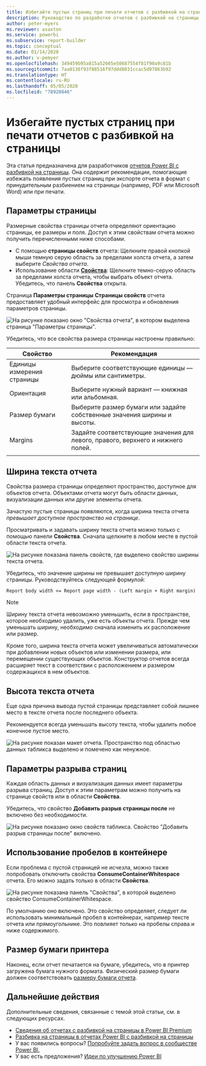 ```yaml
---
title: Избегайте пустых страниц при печати отчетов с разбивкой на страницы
description: Руководство по разработке отчетов с разбивкой на страницы, чтобы избежать вывода пустых страниц при печати.
author: peter-myers
ms.reviewer: asaxton
ms.service: powerbi
ms.subservice: report-builder
ms.topic: conceptual
ms.date: 01/14/2020
ms.author: v-pemyer
ms.openlocfilehash: 349459b95a815a52665e50687554f81f90a9c81b
ms.sourcegitcommit: 7aa0136f93f88516f97ddd8031ccac5d07863b92
ms.translationtype: HT
ms.contentlocale: ru-RU
ms.lasthandoff: 05/05/2020
ms.locfileid: "78920846"
---
```

# <a name="avoid-blank-pages-when-printing-paginated-reports"></a>Избегайте пустых страниц при печати отчетов с разбивкой на страницы

Эта статья предназначена для разработчиков [отчетов Power BI с разбивкой на страницы](../paginated-reports/paginated-reports-report-builder-power-bi.md). Она содержит рекомендации, помогающие избежать появления пустых страниц при экспорте отчета в формат с принудительным разбиением на страницы (например, PDF или Microsoft Word) или при печати.

## <a name="page-setup"></a>Параметры страницы

Размерные свойства страницы отчета определяют ориентацию страницы, ее размеры и поля. Доступ к этим свойствам отчета можно получить перечисленными ниже способами.

- С помощью **страницы свойств** отчета: Щелкните правой кнопкой мыши темную серую область за пределами холста отчета, а затем выберите _Свойства отчета_.
- Использование области [**Свойства**](../paginated-reports/paginated-reports-report-design-view.md#4-properties-pane): Щелкните темно-серую область за пределами холста отчета, чтобы выбрать объект отчета. Убедитесь, что панель **Свойства** открыта.

Страница **Параметры страницы** **Страницы свойств** отчета предоставляет удобный интерфейс для просмотра и обновления параметров страницы.

![На рисунке показано окно "Свойства отчета", в котором выделена страница "Параметры страницы".](media/report-paginated-blank-page/report-page-setup-properties.png)

Убедитесь, что все свойства размера страницы настроены правильно:

|Свойство|Рекомендация|
|---------|---------|
|Единицы измерения страницы|Выберите соответствующие единицы — дюймы или сантиметры.|
|Ориентация|Выберите нужный вариант — книжная или альбомная.|
|Размер бумаги|Выберите размер бумаги или задайте собственные значения ширины и высоты.|
|Margins|Задайте соответствующие значения для левого, правого, верхнего и нижнего полей.|
|||

## <a name="report-body-width"></a>Ширина текста отчета

Свойства размера страницы определяют пространство, доступное для объектов отчета. Объектами отчета могут быть области данных, визуализации данных или другие элементы отчета.

Зачастую пустые страницы появляются, когда ширина текста отчета _превышает доступное пространство на странице_.

Просматривать и задавать ширину текста отчета можно только с помощью панели **Свойства**. Сначала щелкните в любом месте в пустой области текста отчета.

![На рисунке показана панель свойств, где выделено свойство ширины текста отчета.](media/report-paginated-blank-page/report-body-properties-width.png)

Убедитесь, что значение ширины не превышает доступную ширину страницы. Руководствуйтесь следующей формулой:

```Report body width <= Report page width - (Left margin + Right margin)```

> [!NOTE]
> Ширину текста отчета невозможно уменьшить, если в пространстве, которое необходимо удалить, уже есть объекты отчета. Прежде чем уменьшать ширину, необходимо сначала изменить их расположение или размер.
>
> Кроме того, ширина текста отчета может увеличиваться автоматически при добавлении новых объектов или изменении размера, или перемещении существующих объектов. Конструктор отчетов всегда расширяет текст в соответствии с расположением и размером содержащихся в нем объектов.

## <a name="report-body-height"></a>Высота текста отчета

Еще одна причина вывода пустой страницы представляет собой лишнее место в тексте отчета после последнего объекта.

Рекомендуется всегда уменьшать высоту текста, чтобы удалить любое конечное пустое место.

![На рисунке показан макет отчета. Пространство под областью данных табликса выделено и помечено как ненужное.](media/report-paginated-blank-page/report-body-remove-trailing-space.png)

## <a name="page-break-options"></a>Параметры разрыва страниц

Каждая область данных и визуализация данных имеет параметры разрыва страниц. Доступ к этим параметрам можно получить на странице свойств или в области **Свойства**.

Убедитесь, что свойство **Добавить разрыв страницы после** не включено без необходимости.

![На рисунке показано окно свойств табликса. Свойство "Добавить разрыв страницы после" включено.](media/report-paginated-blank-page/data-region-page-break-option-after.png)

## <a name="consume-container-whitespace"></a>Использование пробелов в контейнере

Если проблема с пустой страницей не исчезла, можно также попробовать отключить свойства **ConsumeContainerWhitespace** отчета. Его можно задать только в области **Свойства**.

![На рисунке показана панель "Свойства", в которой выделено свойство ConsumeContainerWhitespace.](media/report-paginated-blank-page/report-properties-consumecontainerwhitespace.png)

По умолчанию оно включено. Это свойство определяет, следует ли использовать минимальный пробел в контейнерах, например тексте отчета или прямоугольнике. Это повлияет только на пробелы справа и ниже содержимого.

## <a name="printer-paper-size"></a>Размер бумаги принтера

Наконец, если отчет печатается на бумаге, убедитесь, что в принтер загружена бумага нужного формата. Физический размер бумаги должен соответствовать [размеру бумаги отчета](#page-setup).

## <a name="next-steps"></a>Дальнейшие действия

Дополнительные сведения, связанные с темой этой статьи, см. в следующих ресурсах.

- [Сведения об отчетах с разбивкой на страницы в Power BI Premium](../paginated-reports/paginated-reports-report-builder-power-bi.md)
- [Разбивка на страницы в отчетах Power BI с разбивкой на страницы](../paginated-reports/paginated-reports-pagination.md)
- У вас появились вопросы? [Попробуйте задать вопрос в сообществе Power BI.](https://community.powerbi.com/)
- У вас есть предложения? [Идеи по улучшению Power BI](https://ideas.powerbi.com)
